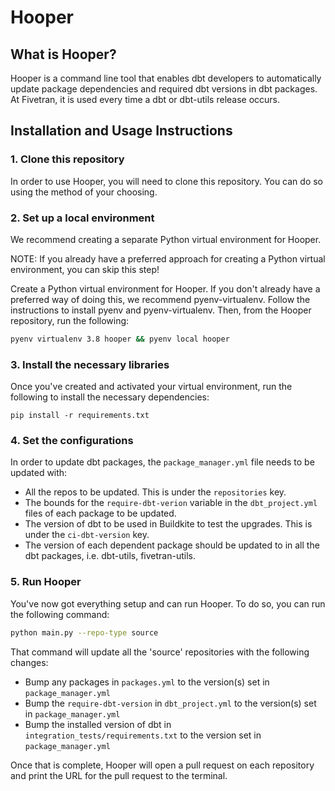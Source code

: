 # Hooper 

## What is Hooper?

Hooper is a command line tool that enables dbt developers to automatically update package dependencies and required dbt versions in dbt packages. At Fivetran, it is used every time a dbt or dbt-utils release occurs.

## Installation and Usage Instructions

### 1. Clone this repository

In order to use Hooper, you will need to clone this repository. You can do so using the method of your choosing.

### 2. Set up a local environment

We recommend creating a separate Python virtual environment for Hooper.

NOTE: If you already have a preferred approach for creating a Python virtual environment, you can skip this step!

Create a Python virtual environment for Hooper. If you don't already have a preferred way of doing this, we recommend pyenv-virtualenv. Follow the instructions to install pyenv and pyenv-virtualenv. Then, from the Hooper repository, run the following:
```bash
pyenv virtualenv 3.8 hooper && pyenv local hooper
```

### 3. Install the necessary libraries

Once you've created and activated your virtual environment, run the following to install the necessary dependencies:
```base
pip install -r requirements.txt
```

### 4. Set the configurations

In order to update dbt packages, the `package_manager.yml` file needs to be updated with:

* All the repos to be updated. This is under the `repositories` key. 
* The bounds for the `require-dbt-verion` variable in the `dbt_project.yml` files of each package to be updated. 
* The version of dbt to be used in Buildkite to test the upgrades. This is under the `ci-dbt-version` key. 
* The version of each dependent package should be updated to in all the dbt packages, i.e. dbt-utils, fivetran-utils. 

### 5. Run Hooper

You've now got everything setup and can run Hooper. To do so, you can run the following command:
```bash
python main.py --repo-type source
```
That command will update all the 'source' repositories with the following changes:
* Bump any packages in `packages.yml` to the version(s) set in `package_manager.yml`
* Bump the `require-dbt-version` in `dbt_project.yml` to the version(s) set in `package_manager.yml`
* Bump the installed version of dbt in `integration_tests/requirements.txt` to the version set in `package_manager.yml`

Once that is complete, Hooper will open a pull request on each repository and print the URL for the pull request to the terminal. 
